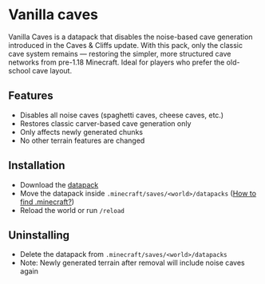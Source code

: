# Vanilla caves

Vanilla Caves is a datapack that disables the noise-based cave generation introduced in the Caves & Cliffs update.
With this pack, only the classic cave system remains — restoring the simpler, more structured cave networks from pre-1.18 Minecraft.
Ideal for players who prefer the old-school cave layout.

## Features

- Disables all noise caves (spaghetti caves, cheese caves, etc.)
- Restores classic carver-based cave generation only
- Only affects newly generated chunks
- No other terrain features are changed

## Installation

- Download the [datapack](https://github.com/Neluxx/vanilla-caves/releases/latest)
- Move the datapack inside ``.minecraft/saves/<world>/datapacks`` ([How to find .minecraft?](https://minecraft.wiki/w/.minecraft#Locating))
- Reload the world or run ``/reload``

## Uninstalling

- Delete the datapack from ``.minecraft/saves/<world>/datapacks``
- Note: Newly generated terrain after removal will include noise caves again
